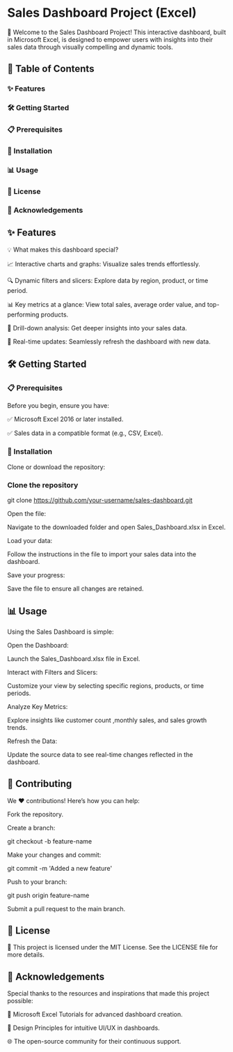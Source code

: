 # Sales Dashboard Project (Excel)

 

🚀 Welcome to the Sales Dashboard Project! This interactive dashboard, built in Microsoft Excel, is designed to empower users with insights into their sales data through visually compelling and dynamic tools.

## 📖 Table of Contents

### ✨ Features

### 🛠️ Getting Started

### 📋 Prerequisites

### 📂 Installation

### 📊 Usage

### 📜 License

### 🌟 Acknowledgements


## ✨ Features

💡 What makes this dashboard special?

📈 Interactive charts and graphs: Visualize sales trends effortlessly.

🔍 Dynamic filters and slicers: Explore data by region, product, or time period.

📊 Key metrics at a glance: View total sales, average order value, and top-performing products.

🎯 Drill-down analysis: Get deeper insights into your sales data.

🔄 Real-time updates: Seamlessly refresh the dashboard with new data.


## 🛠️ Getting Started

### 📋 Prerequisites

Before you begin, ensure you have:

✅ Microsoft Excel 2016 or later installed.

✅ Sales data in a compatible format (e.g., CSV, Excel).

### 📂 Installation

Clone or download the repository:

### Clone the repository
git clone https://github.com/your-username/sales-dashboard.git

Open the file:

Navigate to the downloaded folder and open Sales_Dashboard.xlsx in Excel.

Load your data:

Follow the instructions in the file to import your sales data into the dashboard.

Save your progress:

Save the file to ensure all changes are retained.


## 📊 Usage

Using the Sales Dashboard is simple:

Open the Dashboard:

Launch the Sales_Dashboard.xlsx file in Excel.

Interact with Filters and Slicers:

Customize your view by selecting specific regions, products, or time periods.

Analyze Key Metrics:

Explore insights like customer count ,monthly sales, and sales growth trends.

Refresh the Data:

Update the source data to see real-time changes reflected in the dashboard.


## 🤝 Contributing

We ❤️ contributions! Here’s how you can help:

Fork the repository.

Create a branch:

git checkout -b feature-name

Make your changes and commit:

git commit -m 'Added a new feature'

Push to your branch:

git push origin feature-name

Submit a pull request to the main branch.


## 📜 License

📝 This project is licensed under the MIT License. See the LICENSE file for more details.


## 🌟 Acknowledgements

Special thanks to the resources and inspirations that made this project possible:

📘 Microsoft Excel Tutorials for advanced dashboard creation.

🎨 Design Principles for intuitive UI/UX in dashboards.

🌐 The open-source community for their continuous support.
